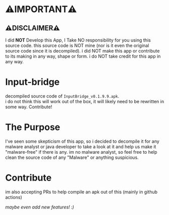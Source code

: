 # ⚠️IMPORTANT⚠️
## ⚠️DISCLAIMER⚠️
I did **NOT** Develop this App, I Take NO responsibility for you using this source code. this source code is NOT mine (nor is it even the original source code since it is decompiled). i did NOT make this app or contribute to its making in any way, shape or form. i do NOT take credit for this app in any way.
# Input-bridge
decompiled source code of ```InputBridge_v0.1.9.9.apk```.
<br>
i do not think this will work out of the box, it will likely need to be rewritten in some way. Contribute!

# The Purpose
I've seen some skepticism of this app, so i decided to decompile it for any malware analyst or java developer to take a look at it and help us make it "malware-free" if there is any. im no malware analyst, so feel free to help clean the source code of any "Malware" or anything suspicious.

# Contribute
im also accepting PRs to help compile an apk out of this
(mainly in github actions)

_maybe even add new features! :)_

